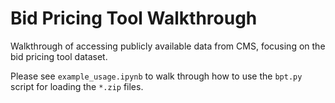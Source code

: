 # Bid Pricing Tool Walkthrough
Walkthrough of accessing publicly available data from CMS, focusing on the bid pricing tool dataset. 

Please see `example_usage.ipynb` to walk through how to use the `bpt.py` script for loading the `*.zip` files.
